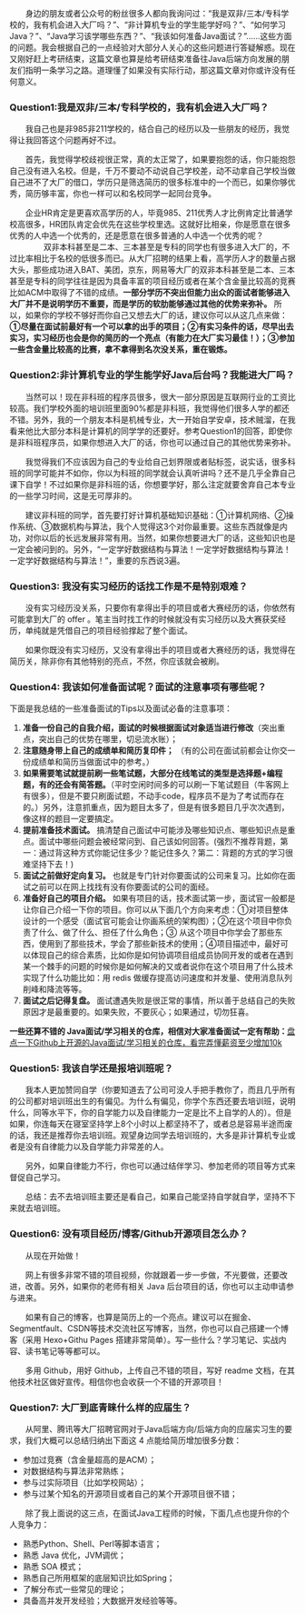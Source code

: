 

　　身边的朋友或者公众号的粉丝很多人都向我询问过：“我是双非/三本/专科学校的，我有机会进入大厂吗？”、“非计算机专业的学生能学好吗？”、“如何学习Java？”、“Java学习该学哪些东西？”、“我该如何准备Java面试？”......这些方面的问题。我会根据自己的一点经验对大部分人关心的这些问题进行答疑解惑。现在又刚好赶上考研结束，这篇文章也算是给考研结束准备往Java后端方向发展的朋友们指明一条学习之路。道理懂了如果没有实际行动，那这篇文章对你或许没有任何意义。

### Question1:我是双非/三本/专科学校的，我有机会进入大厂吗？

　　我自己也是非985非211学校的，结合自己的经历以及一些朋友的经历，我觉得让我回答这个问题再好不过。

　　首先，我觉得学校歧视很正常，真的太正常了，如果要抱怨的话，你只能抱怨自己没有进入名校。但是，千万不要动不动说自己学校差，动不动拿自己学校当做自己进不了大厂的借口，学历只是筛选简历的很多标准中的一个而已，如果你够优秀，简历够丰富，你也一样可以和名校同学一起同台竞争。

　　企业HR肯定是更喜欢高学历的人，毕竟985、211优秀人才比例肯定比普通学校高很多，HR团队肯定会优先在这些学校里选。这就好比相亲，你是愿意在很多优秀的人中选一个优秀的，还是愿意在很多普通的人中选一个优秀的呢？
　　
　　双非本科甚至是二本、三本甚至是专科的同学也有很多进入大厂的，不过比率相比于名校的低很多而已。从大厂招聘的结果上看，高学历人才的数量占据大头，那些成功进入BAT、美团，京东，网易等大厂的双非本科甚至是二本、三本甚至是专科的同学往往是因为具备丰富的项目经历或者在某个含金量比较高的竞赛比如ACM中取得了不错的成绩。**一部分学历不突出但能力出众的面试者能够进入大厂并不是说明学历不重要，而是学历的软肋能够通过其他的优势来弥补。** 所以，如果你的学校不够好而你自己又想去大厂的话，建议你可以从这几点来做：**①尽量在面试前最好有一个可以拿的出手的项目；②有实习条件的话，尽早出去实习，实习经历也会是你的简历的一个亮点（有能力在大厂实习最佳！）；③参加一些含金量比较高的比赛，拿不拿得到名次没关系，重在锻炼。**


### Question2:非计算机专业的学生能学好Java后台吗？我能进大厂吗？

　　当然可以！现在非科班的程序员很多，很大一部分原因是互联网行业的工资比较高。我们学校外面的培训班里面90%都是非科班，我觉得他们很多人学的都还不错。另外，我的一个朋友本科是机械专业，大一开始自学安卓，技术贼溜，在我看来他比大部分本科是计算机的同学学的还要好。参考Question1的回答，即使你是非科班程序员，如果你想进入大厂的话，你也可以通过自己的其他优势来弥补。

　　我觉得我们不应该因为自己的专业给自己划界限或者贴标签，说实话，很多科班的同学可能并不如你，你以为科班的同学就会认真听讲吗？还不是几乎全靠自己课下自学！不过如果你是非科班的话，你想要学好，那么注定就要舍弃自己本专业的一些学习时间，这是无可厚非的。

　　建议非科班的同学，首先要打好计算机基础知识基础：①计算机网络、②操作系统、③数据机构与算法，我个人觉得这3个对你最重要。这些东西就像是内功，对你以后的长远发展非常有用。当然，如果你想要进大厂的话，这些知识也是一定会被问到的。另外，“一定学好数据结构与算法！一定学好数据结构与算法！一定学好数据结构与算法！”，重要的东西说3遍。



### Question3: 我没有实习经历的话找工作是不是特别艰难？

　　没有实习经历没关系，只要你有拿得出手的项目或者大赛经历的话，你依然有可能拿到大厂的 offer 。笔主当时找工作的时候就没有实习经历以及大赛获奖经历，单纯就是凭借自己的项目经验撑起了整个面试。

　　如果你既没有实习经历，又没有拿得出手的项目或者大赛经历的话，我觉得在简历关，除非你有其他特别的亮点，不然，你应该就会被刷。

### Question4: 我该如何准备面试呢？面试的注意事项有哪些呢？

下面是我总结的一些准备面试的Tips以及面试必备的注意事项：

1. **准备一份自己的自我介绍，面试的时候根据面试对象适当进行修改**（突出重点，突出自己的优势在哪里，切忌流水账）；
2. **注意随身带上自己的成绩单和简历复印件；** （有的公司在面试前都会让你交一份成绩单和简历当做面试中的参考。）
3. **如果需要笔试就提前刷一些笔试题，大部分在线笔试的类型是选择题+编程题，有的还会有简答题。**（平时空闲时间多的可以刷一下笔试题目（牛客网上有很多），但是不要只刷面试题，不动手code，程序员不是为了考试而存在的。）另外，注意抓重点，因为题目太多了，但是有很多题目几乎次次遇到，像这样的题目一定要搞定。
4. **提前准备技术面试。** 搞清楚自己面试中可能涉及哪些知识点、哪些知识点是重点。面试中哪些问题会被经常问到、自己该如何回答。(强烈不推荐背题，第一：通过背这种方式你能记住多少？能记住多久？第二：背题的方式的学习很难坚持下去！)
5. **面试之前做好定向复习。** 也就是专门针对你要面试的公司来复习。比如你在面试之前可以在网上找找有没有你要面试的公司的面经。
6. **准备好自己的项目介绍。** 如果有项目的话，技术面试第一步，面试官一般都是让你自己介绍一下你的项目。你可以从下面几个方向来考虑：①对项目整体设计的一个感受（面试官可能会让你画系统的架构图）；②在这个项目中你负责了什么、做了什么、担任了什么角色；③ 从这个项目中你学会了那些东西，使用到了那些技术，学会了那些新技术的使用；④项目描述中，最好可以体现自己的综合素质，比如你是如何协调项目组成员协同开发的或者在遇到某一个棘手的问题的时候你是如何解决的又或者说你在这个项目用了什么技术实现了什么功能比如：用 redis 做缓存提高访问速度和并发量、使用消息队列削峰和降流等等。
7. **面试之后记得复盘。** 面试遭遇失败是很正常的事情，所以善于总结自己的失败原因才是最重要的。如果失败，不要灰心；如果通过，切勿狂喜。


**一些还算不错的 Java面试/学习相关的仓库，相信对大家准备面试一定有帮助：**[盘点一下Github上开源的Java面试/学习相关的仓库，看完弄懂薪资至少增加10k](https://mp.weixin.qq.com/s?__biz=MzU4NDQ4MzU5OA==&mid=2247484817&idx=1&sn=12f0c254a240c40c2ccab8314653216b&chksm=fd9853f0caefdae6d191e6bf085d44ab9c73f165e3323aa0362d830e420ccbfad93aa5901021&token=766994974&lang=zh_CN#rd)

### Question5: 我该自学还是报培训班呢？

　　我本人更加赞同自学（你要知道去了公司可没人手把手教你了，而且几乎所有的公司都对培训班出生的有偏见。为什么有偏见，你学个东西还要去培训班，说明什么，同等水平下，你的自学能力以及自律能力一定是比不上自学的人的）。但是如果，你连每天在寝室坚持学上8个小时以上都坚持不了，或者总是容易半途而废的话，我还是推荐你去培训班。观望身边同学去培训班的，大多是非计算机专业或者是没有自律能力以及自学能力非常差的人。

　　另外，如果自律能力不行，你也可以通过结伴学习、参加老师的项目等方式来督促自己学习。

　　总结：去不去培训班主要还是看自己，如果自己能坚持自学就自学，坚持不下来就去培训班。

### Question6: 没有项目经历/博客/Github开源项目怎么办？

　　从现在开始做！

　　网上有很多非常不错的项目视频，你就跟着一步一步做，不光要做，还要改进，改善。另外，如果你的老师有相关 Java 后台项目的话，你也可以主动申请参与进来。

　　如果有自己的博客，也算是简历上的一个亮点。建议可以在掘金、Segmentfault、CSDN等技术交流社区写博客，当然，你也可以自己搭建一个博客（采用 Hexo+Githu Pages 搭建非常简单）。写一些什么？学习笔记、实战内容、读书笔记等等都可以。

　　多用 Github，用好 Github，上传自己不错的项目，写好 readme 文档，在其他技术社区做好宣传。相信你也会收获一个不错的开源项目！


### Question7: 大厂到底青睐什么样的应届生？

　　从阿里、腾讯等大厂招聘官网对于Java后端方向/后端方向的应届实习生的要求，我们大概可以总结归纳出下面这 4 点能给简历增加很多分数：

- 参加过竞赛（含金量超高的是ACM）；
- 对数据结构与算法非常熟练；
- 参与过实际项目（比如学校网站）；
- 参与过某个知名的开源项目或者自己的某个开源项目很不错；

　　除了我上面说的这三点，在面试Java工程师的时候，下面几点也提升你的个人竞争力：

- 熟悉Python、Shell、Perl等脚本语言；
- 熟悉 Java 优化，JVM调优；
- 熟悉 SOA 模式；
- 熟悉自己所用框架的底层知识比如Spring；
- 了解分布式一些常见的理论；
- 具备高并发开发经验；大数据开发经验等等。

